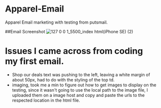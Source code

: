 # Apparel-Email
Apparel Email marketing with testing from putsmail.


##Email Screenshot
![127 0 0 1_5500_index html(iPhone SE) (2)](https://user-images.githubusercontent.com/71743477/197620678-6c927f2c-899f-4551-ad30-2e1a8927a06e.png)

# Issues I came across from coding my first email.
- Shop our deals text was pushing to the left, leaving a white margin of about 50px, had to do with the styling of the top td.
- imaging, took me a min to figure out how to get images to display on the testing, since it wasn't going to use the local path to the image file, I uploaded them on a image host and copy and paste the urls to the respected location in the html file.
